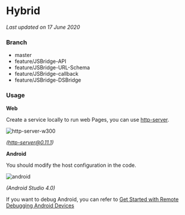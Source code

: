 # Hybrid

*Last updated on 17 June 2020*

### Branch

- master
- feature/JSBridge-API
- feature/JSBridge-URL-Schema
- feature/JSBridge-callback
- feature/JSBridge-DSBridge

### Usage

**Web**

Create a service locally to run web Pages, you can use [http-server](https://github.com/http-party/http-server).

![http-server-w300](https://github.com/algorizen/Hybrid/raw/master/screenshots/http-server.png)

*(http-server@0.11.1)*


**Android**

You should modify the host configuration in the code.

![android](https://github.com/algorizen/Hybrid/raw/master/screenshots/android.png)

*(Android Studio 4.0)*

If you want to debug Android, you can refer to [Get Started with Remote Debugging Android Devices](https://developers.google.com/web/tools/chrome-devtools/remote-debugging)

